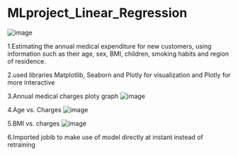 # MLproject_Linear_Regression

![image](https://user-images.githubusercontent.com/72297106/123540494-e55d6b80-d75c-11eb-8b21-0096f9c189c2.png)

1.Estimating the annual medical expenditure for new customers, using information such as their age, sex, BMI, children, smoking habits and region of residence.

2.used libraries Matplotlib, Seaborn and Plotly for visualization and Plotly for more interactive

3.Annual medical charges ploty graph
![image](https://user-images.githubusercontent.com/72297106/123540576-59980f00-d75d-11eb-8c1e-57f5932b67d8.png)

4.Age vs. Charges
![image](https://user-images.githubusercontent.com/72297106/123540586-6b79b200-d75d-11eb-80d6-1a7ba792ba92.png)

5.BMI vs. charges
![image](https://user-images.githubusercontent.com/72297106/123540606-877d5380-d75d-11eb-8727-a4327288dd53.png)

6.Imported jobib to make use of model directly at instant instead of retraining
